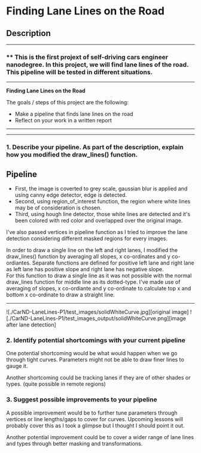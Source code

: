 # **Finding Lane Lines on the Road** 

## Description

---
### ** This is the first projext of self-driving cars engineer nanodegree. In this project, we will find lane lines of the road. This pipeline will be tested in different situations.

---

**Finding Lane Lines on the Road**

The goals / steps of this project are the following:
* Make a pipeline that finds lane lines on the road
* Reflect on your work in a written report

---

[//]: # (Image References)

[image1]: ./examples/grayscale.jpg "Grayscale"

---

### 1. Describe your pipeline. As part of the description, explain how you modified the draw_lines() function.

## Pipeline


* First, the image is coverted to grey scale, gaussian blur is applied and using canny edge detector, edge is detected.
* Second, using region_of_interest function, the region where white lines may be of consideration is chosen.
* Third, using hough line detector, those white lines are detected and it's been colored with red color and overlapped over the original image.

I've also passed vertices in pipeline function as I tried to improve the lane detection considering different masked regions for every images.

In order to draw a single line on the left and right lanes, I modified the draw_lines() function by averaging all slopes, x co-ordinates and y co-ordiantes. Separate functions are defined for positive left lane and right lane as left lane has positive slope and right lane has negative slope. <br/>
For this function to draw a single line as it was not possible with the normal draw_lines function for middle line as its dotted-type. I've made use of averaging of slopes, x co-ordiante and y co-ordinate to calculate top x and bottom x co-ordinate to draw a straight line.

---
![./CarND-LaneLines-P1/test_images/solidWhiteCurve.jpg][original image]
![./CarND-LaneLines-P1/test_images_output/solidWhiteCurve.png][image after lane detection]


### 2. Identify potential shortcomings with your current pipeline


One potential shortcoming would be what would happen when we go through tight curves. Parameters might not be able to draw finer lines 
to gauge it.

Another shortcoming could be tracking lanes if they are of other shades or types. (quite possible in remote regions)


### 3. Suggest possible improvements to your pipeline

A possible improvement would be to further tune parameters through vertices or line lengths/gaps to cover for curves. Upcoming lessons will probably cover this as I took a glimpse but I thought I should point it out.

Another potential improvement could be to cover a wider range of lane lines and types through better masking and transformations.

